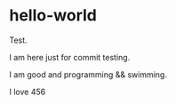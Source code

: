 # hello-world
Test.

I am here just for commit testing.

I am good and programming && swimming.

I love 456